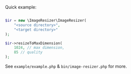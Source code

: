 Quick example:

```php

$ir = new \ImageResizer\ImageResizer(
    "<source directory>",
    "<target directory>"
);

$ir->resizeToMaxDimension(
    1024, // max dimension,
    85 // quality
);

```

See `example/example.php` & `bin/image-resizer.php` for more.